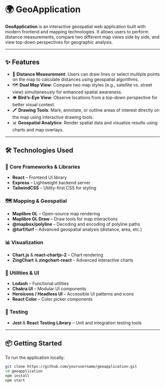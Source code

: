 # 🌍 GeoApplication

**GeoApplication** is an interactive geospatial web application built with modern frontend and mapping technologies. It allows users to perform distance measurements, compare two different map views side by side, and view top-down perspectives for geographic analysis.

---

## ✨ Features

- 📏 **Distance Measurement**: Users can draw lines or select multiple points on the map to calculate distances using geospatial algorithms.
- 🗺️ **Dual Map View**: Compare two map styles (e.g., satellite vs. street view) simultaneously for enhanced spatial awareness.
- 👁️ **Bird’s-Eye View**: Observe locations from a top-down perspective for better visual context.
- 🖍️ **Drawing Tools**: Mark, annotate, or outline areas of interest directly on the map using interactive drawing tools.
- 📊 **Geospatial Analytics**: Render spatial data and visualize results using charts and map overlays.

---

## 🛠️ Technologies Used

### 🔧 Core Frameworks & Libraries
- **React** – Frontend UI library
- **Express** – Lightweight backend server
- **TailwindCSS** – Utility-first CSS for styling

### 🗺️ Mapping & Geospatial
- **Maplibre GL** – Open-source map rendering
- **Maplibre GL Draw** – Draw tools for map interactions
- **@mapbox/polyline** – Decoding and encoding of polyline paths
- **@turf/turf** – Advanced geospatial analysis (distance, area, etc.)

### 📊 Visualization
- **Chart.js** & **react-chartjs-2** – Chart rendering
- **ZingChart** & **zingchart-react** – Advanced interactive charts

### 🧰 Utilities & UI
- **Lodash** – Functional utilities
- **Chakra UI** – Modular UI components
- **Heroicons / Headless UI** – Accessible UI patterns and icons
- **React Color** – Color picker components

### 🧪 Testing
- **Jest** & **React Testing Library** – Unit and integration testing tools

---

## 📦 Getting Started

To run the application locally:

```bash
git clone https://github.com/yourusername/geoapplication.git
cd geoapplication
npm install
npm start